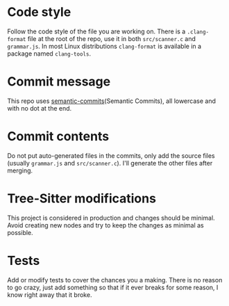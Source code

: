 # Code style

Follow the code style of the file you are working on. There is a `.clang-format` file at the root of the
repo, use it in both `src/scanner.c` and `grammar.js`. In most Linux distributions `clang-format` is
available in a package named `clang-tools`.

# Commit message

This repo uses [semantic-commits](Semantic Commits), all lowercase and with no dot at the end.

# Commit contents

Do not put auto-generated files in the commits, only add the source files (usually `grammar.js` and
`src/scanner.c`). I'll generate the other files after merging.

# Tree-Sitter modifications

This project is considered in production and changes should be minimal. Avoid creating new nodes and
try to keep the changes as minimal as possible.

# Tests

Add or modify tests to cover the chances you a making. There is no reason to go crazy, just add
something so that if it ever breaks for some reason, I know right away that it broke.

[semantic-commits]: https://gist.github.com/joshbuchea/6f47e86d2510bce28f8e7f42ae84c716
